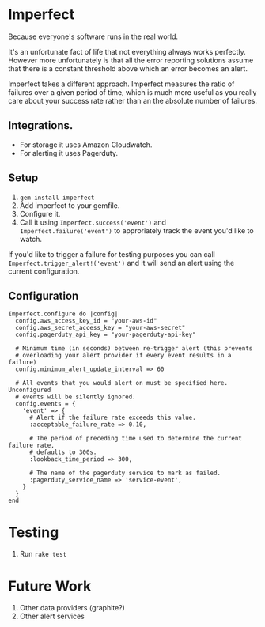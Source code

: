 # Imperfect

Because everyone's software runs in the real world.

It's an unfortunate fact of life that not everything always works
perfectly. However more unfortunately is that all the error reporting
solutions assume that there is a constant threshold above which an error
becomes an alert.

Imperfect takes a different approach. Imperfect measures the ratio of
failures over a given period of time, which is much more useful as you
really care about your success rate rather than an the absolute number
of failures.

## Integrations.

* For storage it uses Amazon Cloudwatch.
* For alerting it uses Pagerduty.

## Setup

1. `gem install imperfect`
1. Add imperfect to your gemfile.
1. Configure it.
1. Call it using `Imperfect.success('event')` and `Imperfect.failure('event')`
   to approriately track the event you'd like to watch.

If you'd like to trigger a failure for testing purposes you can call
`Imperfect.trigger_alert!('event')` and it will send an alert using the
current configuration.

## Configuration

```
Imperfect.configure do |config|
  config.aws_access_key_id = "your-aws-id"
  config.aws_secret_access_key = "your-aws-secret"
  config.pagerduty_api_key = "your-pagerduty-api-key"

  # Minimum time (in seconds) between re-trigger alert (this prevents
  # overloading your alert provider if every event results in a failure)
  config.minimum_alert_update_interval => 60

  # All events that you would alert on must be specified here. Unconfigured
  # events will be silently ignored.
  config.events = {
    'event' => {
      # Alert if the failure rate exceeds this value.
      :acceptable_failure_rate => 0.10,

      # The period of preceding time used to determine the current failure rate,
      # defaults to 300s.
      :lookback_time_period => 300,

      # The name of the pagerduty service to mark as failed.
      :pagerduty_service_name => 'service-event',
    }
  }
end
```

# Testing

1. Run `rake test`

# Future Work

1. Other data providers (graphite?)
1. Other alert services
